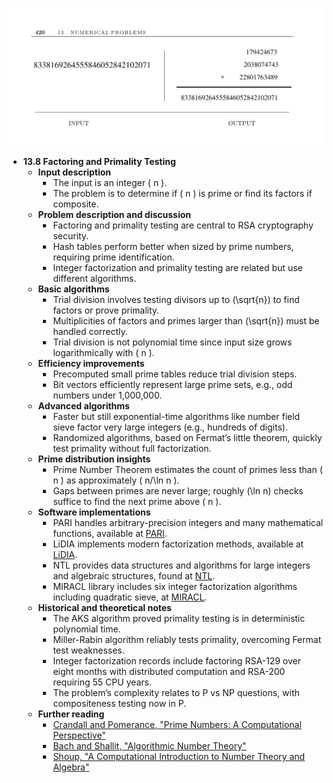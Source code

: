 ![ADM-ch13-factoring-primes](ADM-ch13-factoring-primes.best.png)

- **13.8 Factoring and Primality Testing**
  - **Input description**
    - The input is an integer \( n \).
    - The problem is to determine if \( n \) is prime or find its factors if composite.
  - **Problem description and discussion**
    - Factoring and primality testing are central to RSA cryptography security.
    - Hash tables perform better when sized by prime numbers, requiring prime identification.
    - Integer factorization and primality testing are related but use different algorithms.
  - **Basic algorithms**
    - Trial division involves testing divisors up to \(\sqrt{n}\) to find factors or prove primality.
    - Multiplicities of factors and primes larger than \(\sqrt{n}\) must be handled correctly.
    - Trial division is not polynomial time since input size grows logarithmically with \( n \).
  - **Efficiency improvements**
    - Precomputed small prime tables reduce trial division steps.
    - Bit vectors efficiently represent large prime sets, e.g., odd numbers under 1,000,000.
  - **Advanced algorithms**
    - Faster but still exponential-time algorithms like number field sieve factor very large integers (e.g., hundreds of digits).
    - Randomized algorithms, based on Fermat’s little theorem, quickly test primality without full factorization.
  - **Prime distribution insights**
    - Prime Number Theorem estimates the count of primes less than \( n \) as approximately \( n/\ln n \).
    - Gaps between primes are never large; roughly \(\ln n\) checks suffice to find the next prime above \( n \).
  - **Software implementations**
    - PARI handles arbitrary-precision integers and many mathematical functions, available at [PARI](http://pari.math.u-bordeaux.fr/).
    - LiDIA implements modern factorization methods, available at [LiDIA](http://www.cdc.informatik.tu-darmstadt.de/TI/LiDIA/).
    - NTL provides data structures and algorithms for large integers and algebraic structures, found at [NTL](http://www.shoup.net/ntl/).
    - MIRACL library includes six integer factorization algorithms including quadratic sieve, at [MIRACL](http://www.shamus.ie/).
  - **Historical and theoretical notes**
    - The AKS algorithm proved primality testing is in deterministic polynomial time.
    - Miller-Rabin algorithm reliably tests primality, overcoming Fermat test weaknesses.
    - Integer factorization records include factoring RSA-129 over eight months with distributed computation and RSA-200 requiring 55 CPU years.
    - The problem’s complexity relates to P vs NP questions, with compositeness testing now in P.
  - **Further reading**
    - [Crandall and Pomerance, "Prime Numbers: A Computational Perspective"](https://example.org)
    - [Bach and Shallit, "Algorithmic Number Theory"](https://example.org)
    - [Shoup, "A Computational Introduction to Number Theory and Algebra"](https://example.org)
